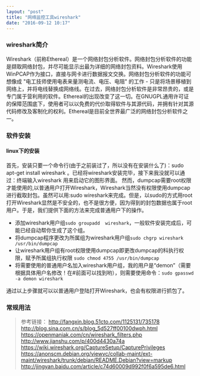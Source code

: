 ```yaml
---
layout: "post"
title: "网络监控工具wireshark"
date: "2016-09-12 10:17"
---
```


### wireshark简介

Wireshark（前称Ethereal）是一个网络封包分析软件。网络封包分析软件的功能是撷取网络封包，并尽可能显示出最为详细的网络封包资料。Wireshark使用WinPCAP作为接口，直接与网卡进行数据报文交换。网络封包分析软件的功能可想像成 "电工技师使用电表来量测电流、电压、电阻" 的工作 - 只是将场景移植到网络上，并将电线替换成网络线。在过去，网络封包分析软件是非常昂贵的，或是专门属于营利用的软件。Ethereal的出现改变了这一切。在GNUGPL通用许可证的保障范围底下，使用者可以以免费的代价取得软件与其源代码，并拥有针对其源代码修改及客制化的权利。Ethereal是目前全世界最广泛的网络封包分析软件之一。

<!-- more -->


### 软件安装

#### linux下的安装

首先，安装只要一个命令行(由于之前装过了，所以没有在安装什么了)：sudo apt-get install wireshark 。已经将wireshark安装完毕，接下来我没就可以通过：终端输入wireshark 用来启动它的图形界面。
然而，dumpcap需要root权限才能使用的,以普通用户打开Wireshark，Wireshark当然没有权限使用dumpcap进行截取封包。虽然可以用:sudo wireshark来完成。但是，以sudo的方式用root打开Wireshark显然是不安全的，也不是很方便，因为得到的封包数据也属于root用户。于是，我们提供下面的方法来完成普通用户下的操作。

- 添加wireshark用户组`sudo groupadd  wireshark`，一般软件安装完成后，可能已经自动帮你生成了这个组。
- 将dumpcap程序更改为所属组为wireshark用户组`sudo chgrp wireshark /usr/bin/dumpcap`
- 让wireshark用户组有root权限使用dumpcap即更改dumpcap的科执行权限，赋予所属组执行权限 `sudo chmod 4755 /usr/bin/dumpcap`
- 将需要使用的普通用户名加入wireshark用户组，我的用户是“demon”（需要根据具体用户名修改！在#前面可以找到哟），则需要使用命令：` sudo gpasswd -a demon wireshark `

通过以上步骤就可以以普通用户登陆打开Wireshark，也会有权限进行抓包了。

### 常规用法




> 参考链接：
> http://fangxin.blog.51cto.com/1125131/735178
> http://blog.sina.com.cn/s/blog_5d527ff00100dwph.html
> https://openmaniak.com/cn/wireshark_filters.php
> http://www.jianshu.com/p/400d4430a74a
> https://wiki.wireshark.org/CaptureSetup/CapturePrivileges
> https://anonscm.debian.org/viewvc/collab-maint/ext-maint/wireshark/trunk/debian/README.Debian?view=markup
> http://jingyan.baidu.com/article/c74d60009d992f0f6a595de6.html
